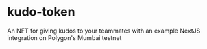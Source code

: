 # kudo-token

An NFT for giving kudos to your teammates with an example NextJS integration on Polygon's Mumbai testnet
